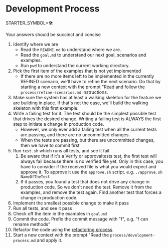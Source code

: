 # Development Process

STARTER_SYMBOL=🛠️

Your answers should be succinct and concise

1. Identify where we are
    - Read the `README.md` to understand where we are.
    - Read the `goal.md` to understand our next goal, scenarios and examples.
    - Run `pwd` to understand the current working directory.
1. Pick the first item of the examples that is not yet implemented
    - If there are no more items left to be implemented in the currently REFINED scenario, we'll have to refine the next scenario.
    Do that by starting a new context with the prompt "Read and follow the `process/refine-scenarios.md` instructions. 
1. Make sure the system has at least a walking skeleton for the feature we are building in place. If that's not the case, we'll build the walking skeleton with this first example.
1. Write a failing test for it. The test should be the simplest possible test that drives the desired change. Writing a failing test is ALWAYS the first step to initiate a change in production code.
    - However, we only ever add a failing test when all the current tests are passing, and there are no uncommitted changes. 
    - When the tests are passing, but there are uncommitted changes, then we have to commit first
1. Run `test.sh` which runs all tests, and see it fail
    1. Be aware that if it's a Verify or approvaltests test, the first test will always fail because there is no verified file yet. Only in this case, you have to consider if the received file is what you would expect and approve it. To approve it use the `approve.sh` script. e.g. `./approve.sh NameOfTheTest`
    1. If it passes, you found a test that does not drive any change in production code. So we don't need the test. Remove it from the examples, and remove the test again. Find another test that forces a change in production code.
1. Implement the smallest possible change to make it pass
1. Run all tests, and see it pass
1. Check off the item in the examples in `goal.md`
1. Commit the code. Prefix the commit message with "f", e.g. "f can rename methods"
1. Refactor the code using the [refactoring process](./refactoring-process.md).
1. Start a new context with the prompt "Read the `process/development-process.md` and apply it.
